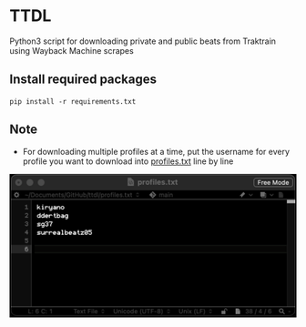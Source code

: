 # TTDL
Python3 script for downloading private and public beats from Traktrain using Wayback Machine scrapes

## Install required packages
```
pip install -r requirements.txt
```
## Note
- For downloading multiple profiles at a time, put the username for every profile you want to download into [profiles.txt](https://github.com/claydol/ttdl/blob/main/profiles.txt) line by line

![profiles.png](profiles.png)
